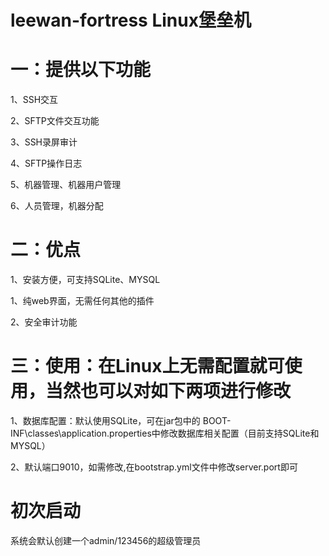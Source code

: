 # leewan-fortress Linux堡垒机

# 一：提供以下功能 

1、SSH交互 

2、SFTP文件交互功能 

3、SSH录屏审计 

4、SFTP操作日志 

5、机器管理、机器用户管理 

6、人员管理，机器分配 



# 二：优点

1、安装方便，可支持SQLite、MYSQL

1、纯web界面，无需任何其他的插件

2、安全审计功能


# 三：使用：在Linux上无需配置就可使用，当然也可以对如下两项进行修改

1、数据库配置：默认使用SQLite，可在jar包中的 BOOT-INF\classes\application.properties中修改数据库相关配置（目前支持SQLite和MYSQL）

2、默认端口9010，如需修改,在bootstrap.yml文件中修改server.port即可


# 初次启动

系统会默认创建一个admin/123456的超级管理员

